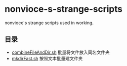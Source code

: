 # nonvioce-s-strange-scripts
nonvioce's strange scripts used in working.
## 目录
* [combineFileAndDir.sh](https://github.com/nonvioce/nonvioce-s-strange-scripts/blob/main/combineFileAndDir.sh) 批量将文件放入同名文件夹
* [mkdirFast.sh](https://github.com/nonvioce/nonvioce-s-strange-scripts/blob/main/mkdirFast.sh) 按照文本批量建文件夹
